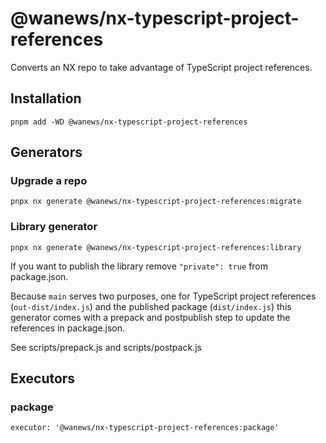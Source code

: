 # @wanews/nx-typescript-project-references

Converts an NX repo to take advantage of TypeScript project references.

## Installation

```
pnpm add -WD @wanews/nx-typescript-project-references
```

## Generators

### Upgrade a repo

```
pnpx nx generate @wanews/nx-typescript-project-references:migrate
```

### Library generator

```
pnpx nx generate @wanews/nx-typescript-project-references:library
```

If you want to publish the library remove `"private": true` from package.json.

Because `main` serves two purposes, one for TypeScript project references (`out-dist/index.js`) and the published package (`dist/index.js`) this generator comes with a prepack and postpublish step to update the references in package.json.

See scripts/prepack.js and scripts/postpack.js

## Executors

### package

`executor: '@wanews/nx-typescript-project-references:package'`
